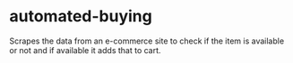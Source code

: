 # automated-buying
Scrapes the data from an e-commerce site to check if the item is available or not and if available it adds that to cart.
